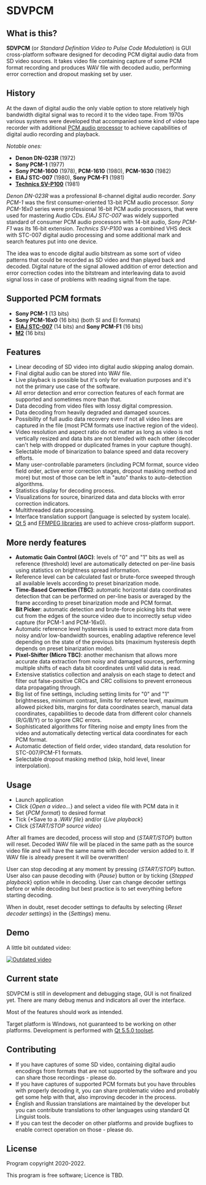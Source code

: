# SDVPCM

## What is this?

**SDVPCM** (or *Standard Definition Video to Pulse Code Modulation*) is
GUI cross-platform software designed for decoding PCM digital audio data
from SD video sources.
It takes video file containing capture of some PCM format recording
and produces WAV file with decoded audio, performing error correction
and dropout masking set by user.

## History

At the dawn of digital audio the only viable option to store relatively
high bandwidth digital signal was to record it to the video tape.
From 1970s various systems were developed that accompanied some kind of
video tape recorder with additional [PCM audio processor](https://pcm.vcd.digital/wp-content/uploads/2021/11/Tadashi_Kojima_-_PCM_Signal_Processor_US4433416.pdf) to achieve
capabilities of digital audio recording and playback.

*Notable ones:*
- **Denon DN-023R** (1972)
- **Sony PCM-1** (1977)
- **Sony PCM-1600** (1978), **PCM-1610** (1980), **PCM-1630** (1982)
- **EIAJ STC-007** (1980), **Sony PCM-F1** (1981)
- **[Technics SV-P100](https://www.youtube.com/watch?v=cFvb8HhlQ38)** (1981)

*Denon DN-023R* was a professional 8-channel digital audio recorder.
*Sony PCM-1* was the first consumer-oriented 13-bit PCM audio processor.
*Sony PCM-16x0* series were professional 16-bit PCM audio processors,
that were used for mastering Audio CDs.
*EIAJ STC-007* was widely supported standard of consumer PCM audio processors
with 14-bit audio, *Sony PCM-F1* was its 16-bit extension.
*Technics SV-P100* was a combined VHS deck with STC-007 digital audio processing
and some additional mark and search features put into one device.

The idea was to encode digital audio bitstream as some sort of video patterns
that could be recorded as SD video and than played back and decoded.
Digital nature of the signal allowed addition of error detection and
error correction codes into the bitstream and interleaving data
to avoid signal loss in case of problems with reading signal from the tape.

## Supported PCM formats

- **Sony PCM-1** (13 bits)
- **Sony PCM-16x0** (16 bits) (both SI and EI formats)
- **[EIAJ STC-007](https://pcm.vcd.digital/wp-content/uploads/2021/11/Consumer_Use_PCM_Encoder-Decoder_EIAJ_STC-007.pdf)** (14 bits) and **Sony PCM-F1** (16 bits)
- **[M2](https://pcm.vcd.digital/m2/)** (16 bits)

## Features

- Linear decoding of SD video into digital audio skipping analog domain.
- Final digital audio can be stored into WAV file.
- Live playback is possible but it's only for evaluation purposes and it's
  not the primary use case of the software.
- All error detection and error correction features of each format
  are supported and sometimes more than that.
- Data decoding from video files with lossy digital compression.
- Data decoding from heavily degraded and damaged sources.
- Possibility of full audio data recovery even if not all video lines
  are captured in the file (most PCM formats use inactive region of the video).
- Video resolution and aspect ratio do not matter as long as video
  is not vertically resized and data bits are not blended with each other
  (decoder can't help with dropped or duplicated frames in your capture though).
- Selectable mode of binarization to balance speed and data recovery efforts.
- Many user-controllable parameters (including PCM format,
  source video field order, active error correction stages,
  dropout masking method and more)
  but most of those can be left in "auto" thanks to auto-detection algorithms.
- Statistics display for decoding process.
- Visualizations for source, binarized data and data blocks
  with error correction indicators.
- Multithreaded data processing.
- Interface translation support (language is selected by system locale).
- [Qt 5](https://www.qt.io/) and [FFMPEG libraries](https://ffmpeg.org/)
  are used to achieve cross-platform support.

## More nerdy features

- **Automatic Gain Control (AGC)**: levels of "0" and "1" bits
  as well as reference (threshold) level are automatically detected
  on per-line basis using statistics on brightness spread information.
- Reference level can be calculated fast or brute-force sweeped through
  all available levels according to preset binarization mode.
- **Time-Based Correction (TBC)**: automatic horizontal data coordinates detection
  that can be performed on per-line basis or averaged by the frame
  according to preset binarization mode and PCM format.
- **Bit Picker**: automatic detection and brute-force picking bits
  that were cut from the edges of the source video
  due to incorrectly setup video capture (for PCM-1 and PCM-16x0).
- Automatic reference level hysteresis is used to extract more data from noisy
  and/or low-bandwidth sources, enabling adaptive reference level
  depending on the state of the previous bits (maximum hysteresis depth
  depends on preset binarization mode).
- **Pixel-Shifter (Micro TBC)**: another mechanism that allows more accurate
  data extraction from noisy and damaged sources, performing
  multiple shifts of each data bit coordinates until valid data is read.
- Extensive statistics collection and analysis on each stage to detect and
  filter out false-positive CRCs and CRC collisions
  to prevent erroneous data propagating through.
- Big list of fine settings, including setting limits for "0" and "1"
  brightnesses, minimum contrast, limits for reference level,
  maximum allowed picked bits, margins for data coordinates search,
  manual data coordinates, capabilities to decode data from different
  color channels (R/G/B/Y) or to ignore CRC errors.
- Sophisticated algorithms for filtering noise and empty lines from the video
  and automatically detecting vertical data coordinates for each PCM format.
- Automatic detection of field order, video standard, data resolution
  for STC-007/PCM-F1 formats.
- Selectable dropout masking method (skip, hold level, linear interpolation).

## Usage

- Launch application
- Click {*Open a video...*} and select a video file with PCM data in it
- Set {*PCM format*} to desired format
- Tick {*Save to a *.WAV file*} and/or {*Live playback*}
- Click {*START/STOP source video*}

After all frames are decoded, process will stop and {*START/STOP*} button will reset.
Decoded WAV file will be placed in the same path as the source video file
and will have the same name with decoder version added to it.
If WAV file is already present it will be overwritten!

User can stop decoding at any moment by pressing {*START/STOP*} button.
User also can pause decoding with {*Pause*} button or
by ticking {*Stepped playback*} option while in decoding.
User can change decoder settings before or while decoding
but best practice is to set everything before starting decoding.

When in doubt, reset decoder settings to defaults by selecting
{*Reset decoder settings*} in the {*Settings*} menu.

## Demo

A little bit outdated video:

[![Outdated video](https://img.youtube.com/vi/q1pasjA9C-I/default.jpg)](https://www.youtube.com/watch?v=q1pasjA9C-I)

## Current state

SDVPCM is still in development and debugging stage, GUI is not finalized yet.
There are many debug menus and indicators all over the interface.

Most of the features should work as intended.

Target platform is Windows, not guaranteed to be working on other platforms.
Development is performed with [Qt 5.5.0 toolset](https://www.qt.io/).

## Contributing

- If you have captures of some SD video, containing digital audio encodings
  from formats that are not supported by the software and you can share
  those recordings - please do.
- If you have captures of supported PCM formats but you have throubles
  with properly decoding it, you can share problematic video and probably
  get some help with that, also improving decoder in the process.
- English and Russian translations are maintained by the developer but you
  can contribute translations to other languages using
  standard Qt Linguist tools.
- If you can test the decoder on other platforms and provide bugfixes
  to enable correct operation on those - please do.

## License
Program copyright 2020-2022.

This program is free software; Licence is TBD.
